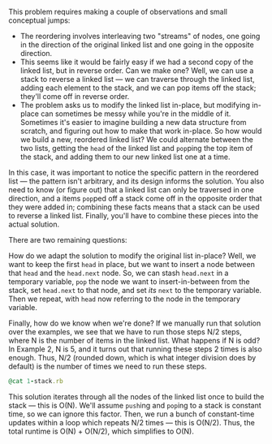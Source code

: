 This problem requires making a couple of observations and small conceptual jumps:

* The reordering involves interleaving two "streams" of nodes, one going in the direction of the original linked list and one going in the opposite direction. 
* This seems like it would be fairly easy if we had a second copy of the linked list, but in reverse order. Can we make one? Well, we can use a stack to reverse a linked list — we can traverse through the linked list, adding each element to the stack, and we can pop items off the stack; they'll come off in reverse order. 
* The problem asks us to modify the linked list in-place, but modifying in-place can sometimes be messy while you're in the middle of it. Sometimes it's easier to imagine building a new data structure from scratch, and figuring out how to make that work in-place. So how would we build a new, reordered linked list? We could alternate between the two lists, getting the `head` of the linked list and `pop`ping the top item of the stack, and adding them to our new linked list one at a time. 

In this case, it was important to notice the specific pattern in the reordered list — the pattern isn't arbitrary, and its design informs the solution. You also need to know (or figure out) that a linked list can only be traversed in one direction, and a items `pop`ped off a stack come off in the opposite order that they were added in; combining these facts means that a stack can be used to reverse a linked list. Finally, you'll have to combine these pieces into the actual solution.

There are two remaining questions:

How do we adapt the solution to modify the original list in-place? Well, we want to keep the first `head` in place, but we want to insert a node between that `head` and the `head.next` node. So, we can stash `head.next` in a temporary variable, `pop` the node we want to insert-in-between from the stack, set `head.next` to that node, and set _its_ `next` to the temporary variable. Then we repeat, with `head` now referring to the node in the temporary variable. 

Finally, how do we know when we're done? If we manually run that solution over the examples, we see that we have to run those steps N/2 steps, where N is the number of items in the linked list. What happens if N is odd? In Example 2, N is 5, and it turns out that running these steps 2 times is also enough. Thus, N/2 (rounded down, which is what integer division does by default) is the number of times we need to run these steps.

```ruby
@cat 1-stack.rb
```

This solution iterates through all the nodes of the linked list once to build the stack — this is O(N). We'll assume `push`ing and `pop`ing to a stack is constant time, so we can ignore this factor. Then, we run a bunch of constant-time updates within a loop which repeats N/2 times — this is O(N/2). Thus, the total runtime is O(N) + O(N/2), which simplifies to O(N).